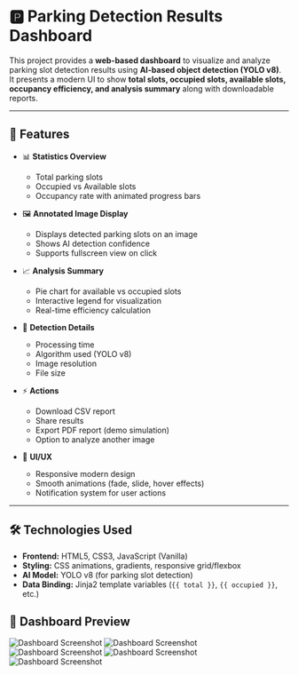 # 🅿️ Parking Detection Results Dashboard

This project provides a **web-based dashboard** to visualize and analyze parking slot detection results using **AI-based object detection (YOLO v8)**.  
It presents a modern UI to show **total slots, occupied slots, available slots, occupancy efficiency, and analysis summary** along with downloadable reports.

---

## 🚀 Features

- 📊 **Statistics Overview**
  - Total parking slots
  - Occupied vs Available slots
  - Occupancy rate with animated progress bars

- 🖼️ **Annotated Image Display**
  - Displays detected parking slots on an image
  - Shows AI detection confidence
  - Supports fullscreen view on click

- 📈 **Analysis Summary**
  - Pie chart for available vs occupied slots
  - Interactive legend for visualization
  - Real-time efficiency calculation

- 📝 **Detection Details**
  - Processing time
  - Algorithm used (YOLO v8)
  - Image resolution
  - File size

- ⚡ **Actions**
  - Download CSV report
  - Share results
  - Export PDF report (demo simulation)
  - Option to analyze another image

- 🎨 **UI/UX**
  - Responsive modern design
  - Smooth animations (fade, slide, hover effects)
  - Notification system for user actions

---

## 🛠️ Technologies Used

- **Frontend:** HTML5, CSS3, JavaScript (Vanilla)
- **Styling:** CSS animations, gradients, responsive grid/flexbox
- **AI Model:** YOLO v8 (for parking slot detection)
- **Data Binding:** Jinja2 template variables (`{{ total }}`, `{{ occupied }}`, etc.)

## 🚗 Dashboard Preview

![Dashboard Screenshot](images/1.png)
![Dashboard Screenshot](images/1.png)
![Dashboard Screenshot](images/1.png)
![Dashboard Screenshot](images/1.png)
![Dashboard Screenshot](images/1.png)






